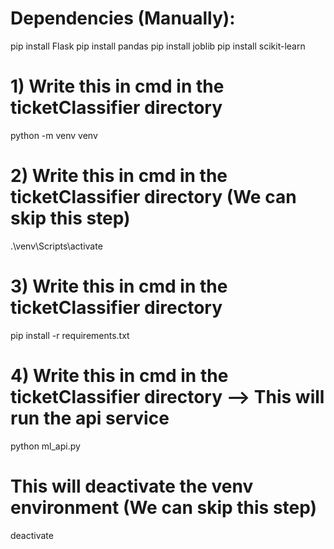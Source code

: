 # Dependencies (Manually):

pip install Flask
pip install pandas
pip install joblib
pip install scikit-learn

# 1) Write this in cmd in the ticketClassifier directory

python -m venv venv

# 2) Write this in cmd in the ticketClassifier directory (We can skip this step)

.\venv\Scripts\activate

# 3) Write this in cmd in the ticketClassifier directory

pip install -r requirements.txt

# 4) Write this in cmd in the ticketClassifier directory --> This will run the api service

python ml_api.py

# This will deactivate the venv environment (We can skip this step)

deactivate
